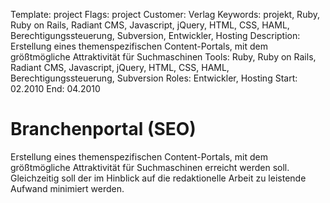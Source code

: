 Template: project
Flags: project
Customer: Verlag
Keywords: projekt, Ruby, Ruby on Rails, Radiant CMS, Javascript, jQuery, HTML, CSS, HAML, Berechtigungssteuerung, Subversion, Entwickler, Hosting
Description: Erstellung eines themenspezifischen Content-Portals, mit dem größtmögliche Attraktivität für Suchmaschinen
Tools: Ruby, Ruby on Rails, Radiant CMS, Javascript, jQuery, HTML, CSS, HAML, Berechtigungssteuerung, Subversion
Roles: Entwickler, Hosting
Start: 02.2010
End: 04.2010

# Branchenportal (SEO)

Erstellung eines themenspezifischen Content-Portals, mit dem größtmögliche Attraktivität für Suchmaschinen erreicht werden soll. Gleichzeitig soll der im Hinblick auf die redaktionelle Arbeit zu leistende Aufwand minimiert werden.


